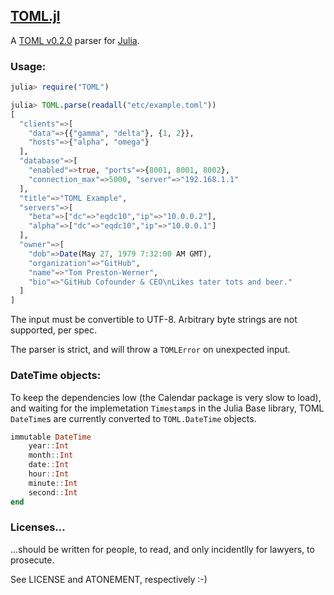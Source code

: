 ## [TOML.jl][tomljl]

A [TOML v0.2.0][toml] parser for [Julia][julia].

[tomljl]: https://github.com/pygy/TOML.jl
[toml]: https://github.com/mojombo/toml
[julia]: https://julialang.org

### Usage:

```Julia
julia> require("TOML")

julia> TOML.parse(readall("etc/example.toml"))
[
  "clients"=>[
    "data"=>{{"gamma", "delta"}, {1, 2}},
    "hosts"=>{"alpha", "omega"}
  ],
  "database"=>[
    "enabled"=>true, "ports"=>{8001, 8001, 8002},
    "connection_max"=>5000, "server"=>"192.168.1.1"
  ],
  "title"=>"TOML Example",
  "servers"=>[
    "beta"=>["dc"=>"eqdc10","ip"=>"10.0.0.2"],
    "alpha"=>["dc"=>"eqdc10","ip"=>"10.0.0.1"]
  ],
  "owner"=>[
    "dob"=>Date(May 27, 1979 7:32:00 AM GMT),
    "organization"=>"GitHub",
    "name"=>"Tom Preston-Werner",
    "bio"=>"GitHub Cofounder & CEO\nLikes tater tots and beer."
  ]
]
```

The input must be convertible to UTF-8. Arbitrary byte strings are not supported, per spec.

The parser is strict, and will throw a `TOMLError` on unexpected input.


### DateTime objects:

To keep the dependencies low (the Calendar package is very slow to
load), and waiting for the implemetation `Timestamp`s in the Julia Base library, TOML `DateTime`s are
currently converted to `TOML.DateTime` objects.

```Julia
immutable DateTime
    year::Int
    month::Int
    date::Int
    hour::Int
    minute::Int
    second::Int
end
```

### Licenses...

...should be written for people, to read, and only incidentlly for lawyers, to prosecute.

See LICENSE and ATONEMENT, respectively :-)
